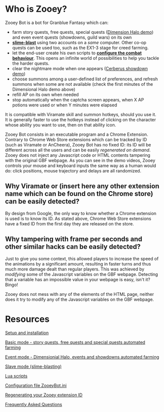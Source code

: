 # Who is Zooey?

Zooey Bot is a bot for Granblue Fantasy which can:
- farm story quests, free quests, special quests ([Dimension Halo demo](https://youtu.be/S_esoRe9xtM)) and even event quests (showdowns, guild wars) on its own
- **[slime-blast](https://www.youtube.com/watch?v=GKHdazIbK_8)** using two accounts on a _same_ computer. Other co-op quests can be used too, such as the EX1-3 stage for creed farming.
- let the end-user create his own scripts to **[configure the combat behaviour](https://www.youtube.com/watch?v=SwWNsTNXWSc)**. This opens an infinite world of possibilities to help you tackle the harder quests.
- clear the nightmare mode when one appears ([Cerberus showdown demo](https://www.youtube.com/watch?v=-xvDRwB4QEk))
- choose summons among a user-defined list of preferences, and refresh summons when some are not available (check the first minutes of the Dimensional Halo demo above)
- refill AP on its own when needed
- stop automatically when the captcha screen appears, when X AP potions were used or when Y minutes were elapsed

It is compatible with Viramate skill and summon hotkeys, should you use it. It is generally faster to use the hotkeys instead of clicking on the character whose ability you want to use, then on that ability icon.

Zooey Bot consists in an executable program and a Chrome Extension. Contrary to Chrome Web Store extensions which can be tracked by ID (such as Viramate or AnCheera), Zooey Bot has no fixed ID: its ID will be different across all the users and can be easily *regenerated on demand*. Zooey does not inject any Javascript code or HTML contents tampering with the original GBF webpage. As you can see in the demo videos, Zooey controls your mouse and keyboard inputs the same way as a human would do: click positions, mouse trajectory and delays are all randomized.

## Why Viramate or (insert here any other extension name which can be found on the Chrome store) can be easily detected?

By design from Google, the only way to know whether a Chrome extension is used is to know its ID. As stated above, Chrome Web Store extensions have a fixed ID from the first day they are released on the store.

## Why tampering with frame per seconds and other similar hacks can be easily detected?

Just to give you some context, this allowed players to increase the speed of the animations by a significant amount, resulting in faster turns and thus much more damage dealt than regular players. This was achieved by *modifying* some of the Javascript variables on the GBF webpage. Detecting that a variable has an impossible value in your webpage is easy, isn't it? Bingo!

Zooey does not mess with any of the elements of the HTML page, neither does it try to modify any of the Javascript variables on the GBF webpage. 

# Resources

[Setup and installation](https://github.com/Masuzu/ZooeyBot/wiki/Setup-and-installation)

[Basic mode - story quests, free quests and special quests automated farming](https://github.com/Masuzu/ZooeyBot/wiki/NYET)

[Event mode - Dimensionial Halo, events and showdowns automated farming](https://github.com/Masuzu/ZooeyBot/wiki/NYET)

[Slave mode (slime-blasting)](https://github.com/Masuzu/ZooeyBot/wiki/Slave-mode-(slime-basting))

[Lua scripts](https://github.com/Masuzu/ZooeyBot/wiki/Lua-scripts)

[Configuration file ZooeyBot.ini](https://github.com/Masuzu/ZooeyBot/wiki/NYET)

[Regenerating your Zooey extension ID](https://github.com/Masuzu/ZooeyBot/wiki/Slave-mode-(slime-basting))

[Frequently Asked Questions](https://github.com/Masuzu/ZooeyBot/wiki/FAQ)